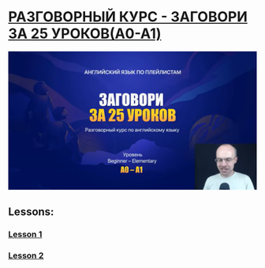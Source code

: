 ﻿# [РАЗГОВОРНЫЙ КУРС - ЗАГОВОРИ ЗА 25 УРОКОВ(A0-A1)](https://www.youtube.com/watch?v=OUXnXIU_E5I&list=PLD6SPjEPomatoOVGOzBcAYYNgSGyC0NK2)

![РАЗГОВОРНЫЙ КУРС - ЗАГОВОРИ ЗА 25 УРОКОВ(A0-A1)](./src/images/converssation_course__playlist_A0-A1_25.png)
## Lessons:
### [Lesson 1](https://github.com/AndriiKot/Lesson_1__Course_25__A0-A1__.git)
### [Lesson 2](https://github.com/AndriiKot/Lesson_2__Course_25__A0-A1__.git)

